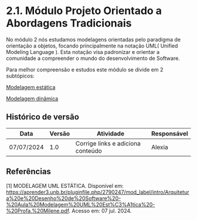 # 2.1. Módulo Projeto Orientado a Abordagens Tradicionais

No módulo 2 nós estudamos modelagens orientadas pelo paradigma de orientação a objetos, focando principalmente na notação UML( Unified Modeling Language ).
Esta notação visa padronizar e orientar a comunidade a compreender o mundo do desenvolvimento de Software.

Para melhor compreensão e estudos este módulo se divide em 2 subtópicos:

[Modelagem estática](/Modelagem/2.1.1.UMLEstaticos.md) 

[Modelagem dinâmica](/Modelagem/2.1.2.UMLDinamicos.md)

## Histórico de versão

| Data       | Versão | Atividade                         | Responsável |
| ---------- | ------ | --------------------------------- | ----------- |
| 07/07/2024 | 1.0    | Corrige links e adiciona conteúdo | Alexia      |

## Referências

[1] MODELAGEM UML ESTÁTICA. Disponível em: <https://aprender3.unb.br/pluginfile.php/2790247/mod_label/intro/Arquitetura%20e%20Desenho%20de%20Software%20-%20Aula%20Modelagem%20UML%20Est%C3%A1tica%20-%20Profa.%20Milene.pdf>. Acesso em: 07 jul. 2024.


